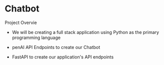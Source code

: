 # Chatbot

Project Overvie
- We will be creating a full stack application using Python as the primary programming language
  
- penAI API Endpoints to create our Chatbot
  
- FastAPI to create our application's API endpoints
